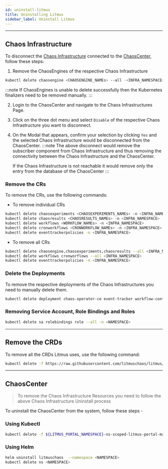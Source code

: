 ```yaml
---
id: uninstall-litmus
title: Uninstalling Litmus
sidebar_label: Uninstall Litmus
---
```


---

## Chaos Infrastructure

To disconnect the [Chaos Infrastructure](../concepts/infrastructure.md#chaos-infrastructures) connected to the [ChaosCenter](../concepts/chaos-center.md#chaoscenter), follow these steps:

1. Remove the ChaosEngines of the respective Chaos Infrastructure

```bash
kubectl delete chaosengine <CHAOSENGINE_NAMEs> --all -<INFRA_NAMESPACE>
```

:::note
If ChaosEngines is unable to delete successfully then the Kubernetes finalizers need to be removed manually.
:::

2. Login to the ChaosCenter and navigate to the Chaos Infrastructures Page.
3. Click on the three dot menu and select `Disable` of the respective Chaos Infrastructure you want to disconnect.
4. On the Modal that appears, confirm your selection by clicking `Yes` and the selected Chaos Infrastructure would be disconnected from the ChaosCenter.
   :::note
   The above disconnect would remove the subscriber component from Chaos Infrastructure and thus removing the connectivity between the Chaos Infrastructure and the ChaosCenter.

   If the Chaos Infrastructure is not reachable it would remove only the entry from the database of the ChaosCenter
   :::

### Remove the CRs

To remove the CRs, use the following commands:

- To remove individual CRs

```bash
kubectl delete chaosexperiments <CHAOSEXPERIMENTS_NAMEs> -n <INFRA_NAMESPACE>
kubectl delete chaosresults <CHAOSRESULTS_NAMEs> -n <INFRA_NAMESPACE>
kubectl delete workflows <WORKFLOW_NAMEs> -n <INFRA_NAMESPACE>
kubectl delete cronworkflows <CRONWORKFLOW_NAMEs> -n <INFRA_NAMESPACE>
kubectl delete eventtrackerpolicies -n <INFRA_NAMESPACE>
```

- To remove all CRs

```bash
kubectl delete chaosengine,chaosexperiments,chaosresults --all <INFRA_NAMESPACE>
kubectl delete workflows cronworflows --all <INFRA_NAMESPACE>
kubectl delete eventtrackerpolicies -n <INFRA_NAMESPACE>
```

### Delete the Deployments

To remove the respective deployments of the Chaos Infrastructures you need to manually delete them.

```bash
kubectl delete deployment chaos-operator-ce event-tracker workflow-controller chaos-exporter -n <INFRA_NAMESPACE>
```

### Removing Service Account, Role Bindings and Roles

```bash
kubectl delete sa rolebindings role --all -n <NAMESPACE>
```

---

## Remove the CRDs

To remove all the CRDs Litmus uses, use the following command:

```bash
kubectl delete -f https://raw.githubusercontent.com/litmuschaos/litmus/3.12.0/chaoscenter/manifests/litmus-portal-crds.yml
```

---

## ChaosCenter

> To remove the Chaos Infrastructure Resources you need to follow the above Chaos Infrastructure Uninstall process

To uninstall the ChaosCenter from the system, follow these steps -

### Using Kubectl

```bash
kubectl delete -f ${LITMUS_PORTAL_NAMESPACE}-ns-scoped-litmus-portal-manifest.yml -n ${LITMUS_PORTAL_NAMESPACE}
```

### Using Helm

```bash
helm uninstall litmuschaos  --namespace <NAMESPACE>
kubectl delete ns <NAMESPACE>
```
